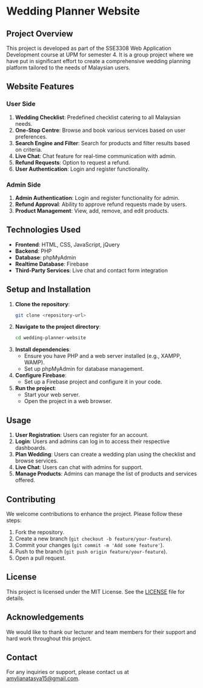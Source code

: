 # Wedding Planner Website

## Project Overview
This project is developed as part of the SSE3308 Web Application Development course at UPM for semester 4. It is a group project where we have put in significant effort to create a comprehensive wedding planning platform tailored to the needs of Malaysian users.

## Website Features
### User Side
1. **Wedding Checklist**: Predefined checklist catering to all Malaysian needs.
2. **One-Stop Centre**: Browse and book various services based on user preferences.
3. **Search Engine and Filter**: Search for products and filter results based on criteria.
4. **Live Chat**: Chat feature for real-time communication with admin.
5. **Refund Requests**: Option to request a refund.
6. **User Authentication**: Login and register functionality.

### Admin Side
1. **Admin Authentication**: Login and register functionality for admin.
2. **Refund Approval**: Ability to approve refund requests made by users.
3. **Product Management**: View, add, remove, and edit products.

## Technologies Used
- **Frontend**: HTML, CSS, JavaScript, jQuery
- **Backend**: PHP
- **Database**: phpMyAdmin
- **Realtime Database**: Firebase
- **Third-Party Services**: Live chat and contact form integration

## Setup and Installation
1. **Clone the repository**:
    ```bash
    git clone <repository-url>
    ```
2. **Navigate to the project directory**:
    ```bash
    cd wedding-planner-website
    ```
3. **Install dependencies**:
    - Ensure you have PHP and a web server installed (e.g., XAMPP, WAMP).
    - Set up phpMyAdmin for database management.
4. **Configure Firebase**:
    - Set up a Firebase project and configure it in your code.
5. **Run the project**:
    - Start your web server.
    - Open the project in a web browser.

## Usage
1. **User Registration**: Users can register for an account.
2. **Login**: Users and admins can log in to access their respective dashboards.
3. **Plan Wedding**: Users can create a wedding plan using the checklist and browse services.
4. **Live Chat**: Users can chat with admins for support.
5. **Manage Products**: Admins can manage the list of products and services offered.

## Contributing
We welcome contributions to enhance the project. Please follow these steps:
1. Fork the repository.
2. Create a new branch (`git checkout -b feature/your-feature`).
3. Commit your changes (`git commit -m 'Add some feature'`).
4. Push to the branch (`git push origin feature/your-feature`).
5. Open a pull request.

## License
This project is licensed under the MIT License. See the [LICENSE](LICENSE) file for details.

## Acknowledgements
We would like to thank our lecturer and team members for their support and hard work throughout this project.

## Contact
For any inquiries or support, please contact us at amylianatasya15@gmail.com.
